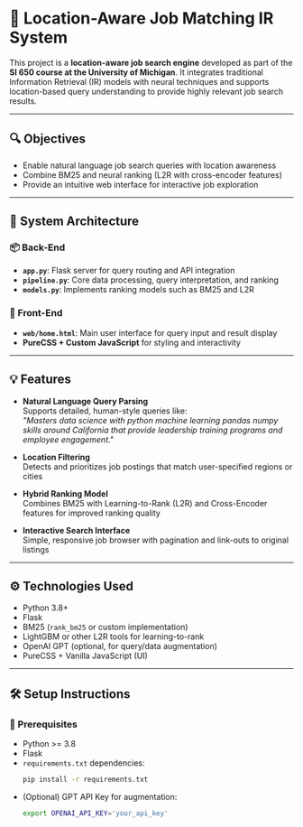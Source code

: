 # 🧭 Location-Aware Job Matching IR System

This project is a **location-aware job search engine** developed as part of the **SI 650 course at the University of Michigan**. It integrates traditional Information Retrieval (IR) models with neural techniques and supports location-based query understanding to provide highly relevant job search results.

---

## 🔍 Objectives
- Enable natural language job search queries with location awareness  
- Combine BM25 and neural ranking (L2R with cross-encoder features)  
- Provide an intuitive web interface for interactive job exploration  

---

## 🧩 System Architecture

### 📦 Back-End
- **`app.py`**: Flask server for query routing and API integration  
- **`pipeline.py`**: Core data processing, query interpretation, and ranking  
- **`models.py`**: Implements ranking models such as BM25 and L2R  

### 🎨 Front-End
- **`web/home.html`**: Main user interface for query input and result display  
- **PureCSS + Custom JavaScript** for styling and interactivity  

---

## 💡 Features
- **Natural Language Query Parsing**  
  Supports detailed, human-style queries like:  
  _"Masters data science with python machine learning pandas numpy skills around California that provide leadership training programs and employee engagement."_

- **Location Filtering**  
  Detects and prioritizes job postings that match user-specified regions or cities  

- **Hybrid Ranking Model**  
  Combines BM25 with Learning-to-Rank (L2R) and Cross-Encoder features for improved ranking quality  

- **Interactive Search Interface**  
  Simple, responsive job browser with pagination and link-outs to original listings  

---

## ⚙️ Technologies Used
- Python 3.8+  
- Flask  
- BM25 (`rank_bm25` or custom implementation)  
- LightGBM or other L2R tools for learning-to-rank  
- OpenAI GPT (optional, for query/data augmentation)  
- PureCSS + Vanilla JavaScript (UI)  

---

## 🛠️ Setup Instructions

### 🔧 Prerequisites
- Python >= 3.8  
- Flask  
- `requirements.txt` dependencies:
  ```bash
  pip install -r requirements.txt
  ```
- (Optional) GPT API Key for augmentation:
  ```bash
  export OPENAI_API_KEY='your_api_key'
  ```
